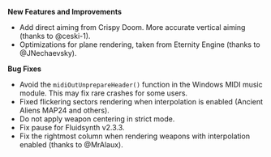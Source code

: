 **New Features and Improvements**
* Add direct aiming from Crispy Doom. More accurate vertical aiming (thanks to @ceski-1).
* Optimizations for plane rendering, taken from Eternity Engine (thanks to @JNechaevsky).

**Bug Fixes**
* Avoid the `midiOutUnprepareHeader()` function in the Windows MIDI music module. This may fix rare crashes for some users.
* Fixed flickering sectors rendering when interpolation is enabled (Ancient Aliens MAP24 and others).
* Do not apply weapon centering in strict mode.
* Fix pause for Fluidsynth v2.3.3.
* Fix the rightmost column when rendering weapons with interpolation enabled (thanks to @MrAlaux).
